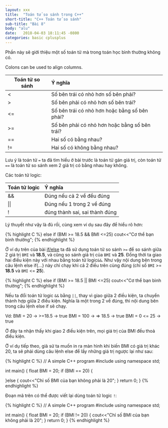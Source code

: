 ```yaml
---
layout: xxx
title:  "Toán tử so sánh trong C++"
short-title: "C++ Toán tử so sánh"
sub-title: "Bài 8"
body: "alu"
date:   2018-04-03 18:11:45 -0800
categories: basic cplusplus
---
```

<!--{% include mycomponent.html %}-->

Phần này sẽ giới thiệu một số toán tử mà trong toán học bình thường không có.

Colons can be used to align columns.

| Toán tử so sánh        | Ý nghĩa           |
| ------------- |:-------------|
| <             | Số bên trái có nhỏ hơn số bên phải? |
| >             | Số bên phải có nhỏ hơn số bên trái?     |
| <=            | Số bên trái có nhỏ hơn hoặc bằng số bên phải?      |
| >=            | Số bên phải có nhỏ hơn hoặc bằng số bên trái?      |
| ==            | Hai số có bằng nhau?      |
| !=            | Hai số có không bằng nhau?      |


Lưu ý là toán tử `=` ta đã tìm hiểu ở bài trước là toán tử gán giá trị, còn toán tử `==` là toán tử so sánh xem 2 giá trị có bằng nhau hay không.

Các toán tử logic:

| Toán tử logic        | Ý nghĩa           |
| ------------- |:-------------|
| &&             | Đúng nếu cả 2 về đều đúng |
| \|\|             | Đúng nếu 1 trong 2 về đúng     |
| !              | đúng thành sai, sai thành đúng |

Lý thuyết như vậy là đủ rồi, cùng xem ví dụ sau đây để hiểu rõ hơn:

{% highlight C %}
  else if (BMI >= 18.5 && BMI <=25)
      cout<<"Cơ thể bạn bình thường";
{% endhighlight %}

Ở ví dụ trên của bài [if/else]({{page.previous.url}}) ta đã sử dụng toán tử so sánh `>=` để so sánh giữa 2 giá trị `BMI` và **18.5**, và cũng so sánh giá trị
của `BMI` và **25**. Đồng thời ta giao hai điều kiện này với nhau bằng toán tử logic`&&`. Như vậy nội dung bên trong câu lệnh else if{...} này chỉ chạy khi cả 2 điều trên cùng đúng (chỉ số `BMI` >= **18.5** và `BMI` <= **25**).


{% highlight C %}
  else if (BMI >= 18.5 || BMI <=25)
      cout<<"Cơ thể bạn bình thường";
{% endhighlight %}

Nếu ta đổi toán tử logic `&&` bằng `||`, thay vì giao giữa 2 điều kiện, ta chuyển thành hợp giữa 2 điều kiện. Nghĩa là một trong 2 về đúng, thì nội dung bên trong câu lệnh else if sẽ chạy.

Vd: 
BMI = 20 -> >=18.5 -> true
BMI = 100 -> => 18.5 -> true
BMI = 0 <= 25 -> true

Ở đây ta nhận thấy khi giao 2 điều kiện trên, mọi giá trị của BMI đều thoả điều kiện.

Ở ví dụ tiếp theo, giả sử ta muốn in ra màn hình khi biến BMI có giá trị khác 20, ta sẽ phải dùng câu lệnh else để lấy những giá trị ngược lại như sau:

{% highlight C %}
// A simple C++ program
#include <iostream>
using namespace std;

int main() 
{
  float BMI = 20;
  if (BMI == 20)
  {

  }else
  {
    cout<<"Chỉ số BMI của bạn không phải là 20";
  }
  return 0;
}
{% endhighlight %}


Đoạn mã trên có thể được viết lại dùng toán tử logic `!`:

{% highlight C %}
// A simple C++ program
#include <iostream>
using namespace std;

int main() 
{
  float BMI = 20;
  if (BMI != 20)
  {
    cout<<"Chỉ số BMI của bạn không phải là 20";
  }
  return 0;
}
{% endhighlight %}



